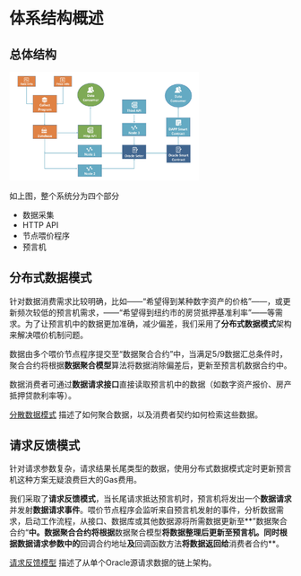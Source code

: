 # 体系结构概述

## 总体结构

<img src="assets/architecture.jpg" alt="总体架构图" style="zoom: 33%;" />  



如上图，整个系统分为四个部分

- 数据采集
- HTTP API
- 节点喂价程序
- 预言机



## 分布式数据模式

针对数据消费需求比较明确，比如——“希望得到某种数字资产的价格”——，或更新频次较低的预言机需求，——“希望得到纽约市的房贷抵押基准利率”——等需求。为了让预言机中的数据更加准确，减少偏差，我们采用了**分布式数据模式**架构来解决喂价机制问题。

数据由多个喂价节点程序提交至“数据聚合合约”中，当满足5/9数据汇总条件时，聚合合约将根据**数据聚合模型**算法将数据消除偏差后，更新至预言机数据合约中。

数据消费者可通过**数据请求接口**直接读取预言机中的数据（如数字资产报价、房产抵押贷款利率等）。

[分散数据模式]() 描述了如何聚合数据，以及消费者契约如何检索这些数据。

## 请求反馈模式

针对请求参数复杂，请求结果长尾类型的数据，使用分布式数据模式定时更新预言机这种方案无疑浪费巨大的Gas费用。

我们采取了**请求反馈模式**，当长尾请求抵达预言机时，预言机将发出一个**数据请求**并发射**数据请求事件**。喂价节点程序会监听来自预言机发射的事件，分析数据需求，启动工作流程，从接口、数据库或其他数据源将所需数据更新至**”数据聚合合约“**中。数据聚合合约将根据**数据聚合模型**将数据整理后更新至预言机。同时根据数据请求参数中的**回调合约地址**及**回调函数方法**将数据返回给**消费者合约**。

[请求反馈模型]() 描述了从单个Oracle源请求数据的链上架构。